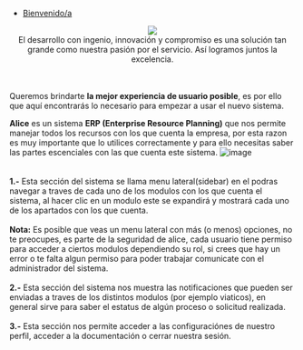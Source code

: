 - [Bienvenido/a](#section-1)

<a name="section-1"></a>  
<p align="center">
<img src="/images/docs/general/logo-sitwifi.png"><br>
El desarrollo con ingenio, innovación y compromiso es una solución tan grande como nuestra pasión por el servicio.
Así logramos juntos la excelencia.
</p>

<br><br>
Queremos brindarte **la mejor experiencia de usuario posible**, es por ello que aquí encontrarás lo necesario para empezar a usar el nuevo sistema.<br>

**Alice** es un sistema **ERP (Enterprise Resource Planning)** que nos permite manejar todos los recursos con los que cuenta la empresa, por esta razon es muy importante que lo utilices correctamente y para ello necesitas saber las partes escenciales con las que cuenta este sistema.
![image](/images/docs/general/bienvenida.png)<br><br>
<br>
**1.-** Esta sección del sistema se llama menu lateral(sidebar) en el podras navegar a traves de cada uno de los modulos con los que cuenta el sistema, al hacer clic en un modulo este se expandirá y mostrará cada uno de los apartados con los que cuenta.<br><br>
**Nota:** Es posible que veas un menu lateral con más (o menos) opciones, no te preocupes, es parte de la seguridad de alice, cada usuario tiene permiso para acceder a ciertos modulos dependiendo su rol, si crees que hay un error o te falta algun permiso para poder trabajar comunicate con el administrador del sistema.<br><br>
**2.-** Esta sección del sistema nos muestra las notificaciones  que pueden ser enviadas a traves de los distintos modulos (por ejemplo viaticos), en general sirve para saber el estatus de algún proceso o solicitud realizada. <br><br>
**3.-** Esta sección nos permite acceder a las configuraciónes de nuestro perfil, acceder a la documentación o cerrar nuestra sesión.

